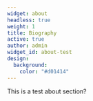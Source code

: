 ```yaml
---
widget: about
headless: true
weight: 1
title: Biography
active: true
author: admin
widget_id: about-test
design:
  background:
    color: "#d01414"
---
```

This is a test about section?